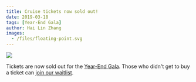 ```yaml
---
title: Cruise tickets now sold out!
date: 2019-03-18
tags: [Year-End Gala]
author: Hai Lin Zhang
images:
  - /files/floating-point.svg
---
```


![](/files/floating-point.svg)

Tickets are now sold out for the [Year-End Gala](/events/2019/04/06/year-end-cruise/). Those who didn't get to buy a ticket can [join our waitlist](https://docs.google.com/forms/d/e/1FAIpQLScFUMNigF3WL7gIRh8hsh3p4fr37J5DCnCOl-lyWyJyOgDCsA/viewform). 
